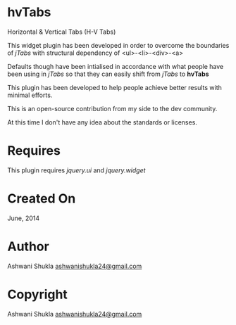 # hvTabs
Horizontal & Vertical Tabs (H-V Tabs)

This widget plugin has been developed in order to overcome the boundaries of *jTabs* with structural dependency of &lt;ul>-&lt;li>-&lt;div>-&lt;a>

Defaults though have been intialised in accordance with what people have been using in *jTabs* so that they can easily shift from *jTabs* to **hvTabs**

This plugin has been developed to help people achieve better results with minimal efforts.

This is an open-source contribution from my side to the dev community.

At this time I don't have any idea about the standards or licenses.

# Requires
This plugin requires *jquery.ui* and *jquery.widget*
# Created On
June, 2014
# Author
Ashwani Shukla <ashwanishukla24@gmail.com>
# Copyright
Ashwani Shukla <ashwanishukla24@gmail.com>
